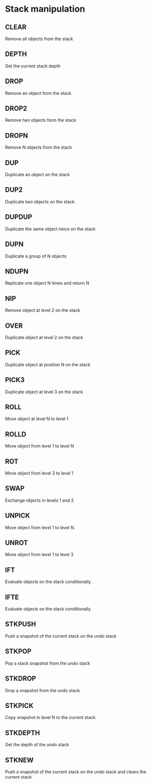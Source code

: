 # Stack manipulation

## CLEAR
Remove all objects from the stack


## DEPTH
Get the current stack depth


## DROP
Remove an object from the stack


## DROP2
Remove two objects form the stack


## DROPN
Remove N objects from the stack


## DUP
Duplicate an object on the stack


## DUP2
Duplicate two objects on the stack


## DUPDUP
Duplicate the same object twice on the stack


## DUPN
Duplicate a group of N objects


## NDUPN
Replicate one object N times and return N


## NIP
Remove object at level 2 on the stack


## OVER
Duplicate object at level 2 on the stack


## PICK
Duplicate object at position N on the stack


## PICK3
Duplicate object at level 3 on the stack


## ROLL
Move object at level N to level 1


## ROLLD
Move object from level 1 to level N


## ROT
Move object from level 3 to level 1


## SWAP
Exchange objects in levels 1 and 2


## UNPICK
Move object from level 1 to level N.


## UNROT
Move object from level 1 to level 3


## IFT
Evaluate objects on the stack conditionally


## IFTE
Evaluate objects on the stack conditionally


## STKPUSH
Push a snapshot of the current stack on the undo stack


## STKPOP
Pop a stack snapshot from the undo stack


## STKDROP
Drop a snapshot from the undo stack


## STKPICK
Copy snapshot in level N to the current stack


## STKDEPTH
Get the depth of the undo stack


## STKNEW
Push a snapshot of the current stack on the undo stack and clears the current stack

